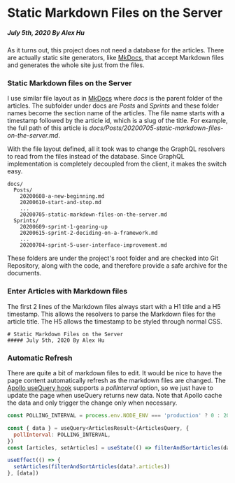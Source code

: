 # Static Markdown Files on the Server
##### July 5th, 2020 By Alex Hu

As it turns out, this project does not need a database for the articles. There are actually
static site generators, like [MkDocs](https://www.mkdocs.org/user-guide/writing-your-docs/),
that accept Markdown files and generates the whole site just from the files.

### Static Markdown files on the Server

I use similar file layout as in [MkDocs](https://www.mkdocs.org/user-guide/writing-your-docs/#file-layout)
where *docs* is the parent folder of the articles. The subfolder under docs are *Posts* and *Sprints*
and these folder names become the section name of the articles. The file name starts with a timestamp followed by
the article id, which is a slug of the title. For example, the full path of this article is
*docs/Posts/20200705-static-markdown-files-on-the-server.md*.

With the file layout defined, all it took was to change the GraphQL resolvers to read from the files
instead of the database. Since GraphQL implementation is completely decoupled from the client,
it makes the switch easy.
```
docs/
  Posts/
    20200608-a-new-beginning.md
    20200610-start-and-stop.md
    ...
    20200705-static-markdown-files-on-the-server.md
  Sprints/
    20200609-sprint-1-gearing-up
    20200615-sprint-2-deciding-on-a-framework.md
    ...
    20200704-sprint-5-user-interface-improvement.md

```
These folders are under the project's root folder and are checked into Git Repository, along with the code,
and therefore provide a safe archive for the documents.

### Enter Articles with Markdown files

The first 2 lines of the Markdown files always start with a H1 title and a H5 timestamp.
This allows the resolvers to parse the Markdown files for the article title.
The H5 allows the timestamp to be styled through normal CSS.

```
# Static Markdown Files on the Server
##### July 5th, 2020 By Alex Hu
```

### Automatic Refresh

There are quite a bit of markdown files to edit. It would be nice to have the page
content automatically refresh as the markdown files are changed. The
[Apollo useQuery hook](https://www.apollographql.com/docs/react/api/react-hooks/)
supports a *pollInterval* option, so we just have to update the page when useQuery
returns new data. Note that Apollo cache the data and only trigger the change only
when necessary.
```js
const POLLING_INTERVAL = process.env.NODE_ENV === 'production' ? 0 : 2000

const { data } = useQuery<ArticlesResult>(ArticlesQuery, {
  pollInterval: POLLING_INTERVAL,
})
const [articles, setArticles] = useState(() => filterAndSortArticles(data?.articles))

useEffect(() => {
  setArticles(filterAndSortArticles(data?.articles))
}, [data])
```
